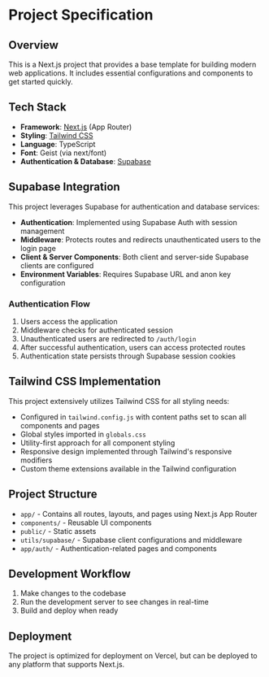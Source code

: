 # Project Specification

## Overview
This is a Next.js project that provides a base template for building modern web applications. It includes essential configurations and components to get started quickly.

## Tech Stack
- **Framework**: [Next.js](https://nextjs.org/) (App Router)
- **Styling**: [Tailwind CSS](https://tailwindcss.com/)
- **Language**: TypeScript
- **Font**: Geist (via next/font)
- **Authentication & Database**: [Supabase](https://supabase.com/)

## Supabase Integration
This project leverages Supabase for authentication and database services:

- **Authentication**: Implemented using Supabase Auth with session management
- **Middleware**: Protects routes and redirects unauthenticated users to the login page
- **Client & Server Components**: Both client and server-side Supabase clients are configured
- **Environment Variables**: Requires Supabase URL and anon key configuration

### Authentication Flow
1. Users access the application
2. Middleware checks for authenticated session
3. Unauthenticated users are redirected to `/auth/login`
4. After successful authentication, users can access protected routes
5. Authentication state persists through Supabase session cookies

## Tailwind CSS Implementation
This project extensively utilizes Tailwind CSS for all styling needs:

- Configured in `tailwind.config.js` with content paths set to scan all components and pages
- Global styles imported in `globals.css`
- Utility-first approach for all component styling
- Responsive design implemented through Tailwind's responsive modifiers
- Custom theme extensions available in the Tailwind configuration

## Project Structure
- `app/` - Contains all routes, layouts, and pages using Next.js App Router
- `components/` - Reusable UI components
- `public/` - Static assets
- `utils/supabase/` - Supabase client configurations and middleware
- `app/auth/` - Authentication-related pages and components

## Development Workflow
1. Make changes to the codebase
2. Run the development server to see changes in real-time
3. Build and deploy when ready

## Deployment
The project is optimized for deployment on Vercel, but can be deployed to any platform that supports Next.js.

